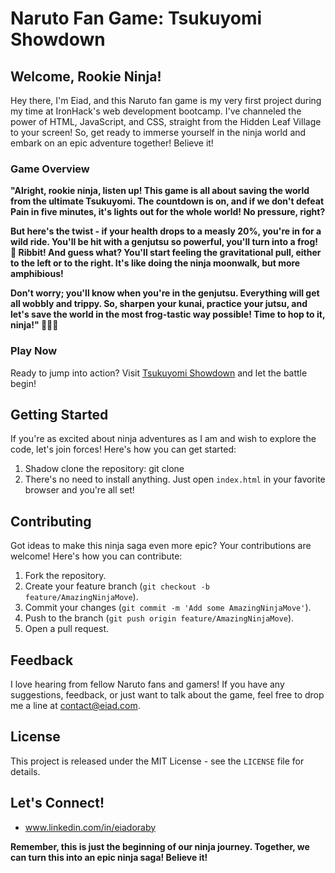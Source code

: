# Naruto Fan Game: Tsukuyomi Showdown

## Welcome, Rookie Ninja!

Hey there, I'm Eiad, and this Naruto fan game is my very first project during my time at IronHack's web development bootcamp. I've channeled the power of HTML, JavaScript, and CSS, straight from the Hidden Leaf Village to your screen! So, get ready to immerse yourself in the ninja world and embark on an epic adventure together! Believe it!

### Game Overview

**"Alright, rookie ninja, listen up! This game is all about saving the world from the ultimate Tsukuyomi. The countdown is on, and if we don't defeat Pain in five minutes, it's lights out for the whole world! No pressure, right?**

**But here's the twist - if your health drops to a measly 20%, you're in for a wild ride. You'll be hit with a genjutsu so powerful, you'll turn into a frog! 🐸 Ribbit! And guess what? You'll start feeling the gravitational pull, either to the left or to the right. It's like doing the ninja moonwalk, but more amphibious!**

**Don't worry; you'll know when you're in the genjutsu. Everything will get all wobbly and trippy. So, sharpen your kunai, practice your jutsu, and let's save the world in the most frog-tastic way possible! Time to hop to it, ninja!" 🍥🐸🌟**

### Play Now

Ready to jump into action? Visit [Tsukuyomi Showdown](https://tsukuyomi-showdown.netlify.app/) and let the battle begin!

## Getting Started

If you're as excited about ninja adventures as I am and wish to explore the code, let's join forces! Here's how you can get started:

1. Shadow clone the repository:
git clone
2. There's no need to install anything. Just open `index.html` in your favorite browser and you're all set!

## Contributing

Got ideas to make this ninja saga even more epic? Your contributions are welcome! Here's how you can contribute:

1. Fork the repository.
2. Create your feature branch (`git checkout -b feature/AmazingNinjaMove`).
3. Commit your changes (`git commit -m 'Add some AmazingNinjaMove'`).
4. Push to the branch (`git push origin feature/AmazingNinjaMove`).
5. Open a pull request.

## Feedback

I love hearing from fellow Naruto fans and gamers! If you have any suggestions, feedback, or just want to talk about the game, feel free to drop me a line at [contact@eiad.com](mailto:contact@eiad.com).

## License

This project is released under the MIT License - see the `LICENSE` file for details.

## Let's Connect!

- www.linkedin.com/in/eiadoraby


**Remember, this is just the beginning of our ninja journey. Together, we can turn this into an epic ninja saga! Believe it!**
